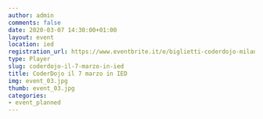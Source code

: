 ```yaml
---
author: admin
comments: false
date: 2020-03-07 14:30:00+01:00
layout: event
location: ied
registration_url: https://www.eventbrite.it/e/biglietti-coderdojo-milano-ied-milano-61353425748
type: Player
slug: coderdojo-il-7-marzo-in-ied
title: CoderDojo il 7 marzo in IED
img: event_03.jpg
thumb: event_03.jpg
categories:
- event_planned
---
```


